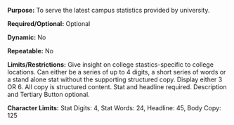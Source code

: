 **Purpose:** To serve the latest campus statistics provided by university.

**Required/Optional:** Optional

**Dynamic:** No

**Repeatable:** No

**Limits/Restrictions:** Give insight on college stastics-specific to college locations. Can either be a series of up to 4 digits, a short series of words or a stand alone stat without the supporting structured copy. Display either 3 OR 6. All copy is structured content. Stat and headline required. Description and Tertiary Button optional.

**Character Limits:** Stat Digits: 4, Stat Words: 24, Headline: 45, Body Copy: 125